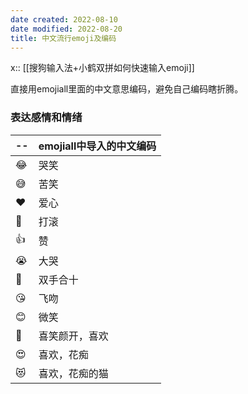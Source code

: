 ```yaml
---
date created: 2022-08-10
date modified: 2022-08-20
title: 中文流行emoji及编码
---
```


x:: [[搜狗输入法+小鹤双拼如何快速输入emoji]]

直接用emojiall里面的中文意思编码，避免自己编码瞎折腾。

### 表达感情和情绪

| --  | emojiall中导入的中文编码 |
| --- | ------------------------ |
| 😂  | 哭笑                     |
| 😅  | 苦笑                         |
| ❤️  | 爱心                     |
| 🤣  | 打滚                     |
| 👍  | 赞                       |
| 😭  | 大哭                     |
| 🙏  | 双手合十                 |
| 😘  | 飞吻                     |
| 😊  | 微笑                     |
| 🥰  | 喜笑颜开，喜欢           |
| 😍  | 喜欢，花痴               |
| 😻  | 喜欢，花痴的猫           |
